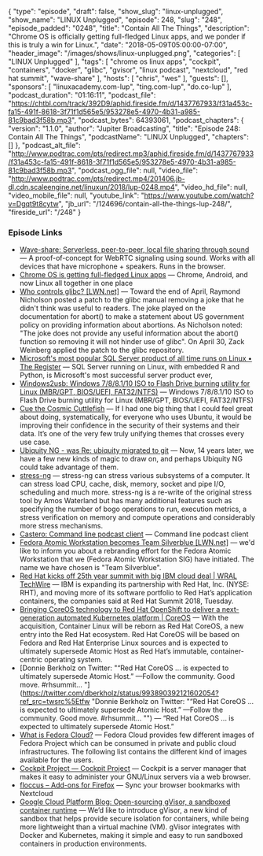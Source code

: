 {
  "type": "episode",
  "draft": false,
  "show_slug": "linux-unplugged",
  "show_name": "LINUX Unplugged",
  "episode": 248,
  "slug": "248",
  "episode_padded": "0248",
  "title": "Contain All The Things",
  "description": "Chrome OS is officially getting full-fledged Linux apps, and we ponder if this is truly a win for Linux.",
  "date": "2018-05-09T05:00:00-07:00",
  "header_image": "/images/shows/linux-unplugged.png",
  "categories": [
    "LINUX Unplugged"
  ],
  "tags": [
    "chrome os linux apps",
    "cockpit",
    "containers",
    "docker",
    "glibc",
    "gvisor",
    "linux podcast",
    "nextcloud",
    "red hat summit",
    "wave-share"
  ],
  "hosts": [
    "chris",
    "wes"
  ],
  "guests": [],
  "sponsors": [
    "linuxacademy.com-lup",
    "ting.com-lup",
    "do.co-lup"
  ],
  "podcast_duration": "01:16:11",
  "podcast_file": "https://chtbl.com/track/392D9/aphid.fireside.fm/d/1437767933/f31a453c-fa15-491f-8618-3f71f1d565e5/953278e5-4970-4b31-a985-81c9bad3f58b.mp3",
  "podcast_bytes": 64393061,
  "podcast_chapters": {
    "version": "1.1.0",
    "author": "Jupiter Broadcasting",
    "title": "Episode 248: Contain All The Things",
    "podcastName": "LINUX Unplugged",
    "chapters": []
  },
  "podcast_alt_file": "http://www.podtrac.com/pts/redirect.mp3/aphid.fireside.fm/d/1437767933/f31a453c-fa15-491f-8618-3f71f1d565e5/953278e5-4970-4b31-a985-81c9bad3f58b.mp3",
  "podcast_ogg_file": null,
  "video_file": "http://www.podtrac.com/pts/redirect.mp4/201406.jb-dl.cdn.scaleengine.net/linuxun/2018/lup-0248.mp4",
  "video_hd_file": null,
  "video_mobile_file": null,
  "youtube_link": "https://www.youtube.com/watch?v=Dgqt9t8cytw",
  "jb_url": "/124696/contain-all-the-things-lup-248/",
  "fireside_url": "/248"
}


### Episode Links

  * [Wave-share: Serverless, peer-to-peer, local file sharing through sound](https://github.com/ggerganov/wave-share#wave-share "Wave-share: Serverless, peer-to-peer, local file sharing through sound") — A proof-of-concept for WebRTC signaling using sound. Works with all devices that have microphone + speakers. Runs in the browser.
  * [Chrome OS is getting full-fledged Linux apps](https://www.theverge.com/circuitbreaker/2018/5/8/17318340/chrome-os-update-new-features-linux-apps-google-io-2018 "Chrome OS is getting full-fledged Linux apps") — Chrome, Android, and now Linux all together in one place
  * [Who controls glibc? [LWN.net]](https://lwn.net/Articles/753646/ "Who controls glibc? \[LWN.net\]") — Toward the end of April, Raymond Nicholson posted a patch to the glibc manual removing a joke that he didn't think was useful to readers. The joke played on the documentation for abort() to make a statement about US government policy on providing information about abortions. As Nicholson noted: "The joke does not provide any useful information about the abort() function so removing it will not hinder use of glibc". On April 30, Zack Weinberg applied the patch to the glibc repository.
  * [Microsoft's most popular SQL Server product of all time runs on Linux • The Register](http://www.theregister.co.uk/2018/05/08/microsoft_linux_sql_server/ "Microsoft's most popular SQL Server product of all time runs on Linux • The Register") — SQL Server running on Linux, with embedded R and Python, is Microsoft's most successful server product ever,
  * [Windows2usb: Windows 7/8/8.1/10 ISO to Flash Drive burning utility for Linux (MBR/GPT, BIOS/UEFI, FAT32/NTFS)](https://github.com/ValdikSS/windows2usb "Windows2usb: Windows 7/8/8.1/10 ISO to Flash Drive burning utility for Linux \(MBR/GPT, BIOS/UEFI, FAT32/NTFS\)") — Windows 7/8/8.1/10 ISO to Flash Drive burning utility for Linux (MBR/GPT, BIOS/UEFI, FAT32/NTFS)
  * [Cue the Cosmic Cuttlefish](http://www.markshuttleworth.com/archives/1521?anz=show "Cue the Cosmic Cuttlefish") — If I had one big thing that I could feel great about doing, systematically, for everyone who uses Ubuntu, it would be improving their confidence in the security of their systems and their data. It’s one of the very few truly unifying themes that crosses every use case.
  * [Ubiquity NG - was Re: ubiquity migrated to git](https://lists.ubuntu.com/archives/ubuntu-devel/2018-May/040301.html "Ubiquity NG - was Re: ubiquity migrated to git") — Now, 14 years later, we have a few new kinds of magic to draw on, and perhaps Ubiquity NG could take advantage of them.
  * [stress-ng](https://snapcraft.io/stress-ng "stress-ng") — stress-ng can stress various subsystems of a computer. It can stress load CPU, cache, disk, memory, socket and pipe I/O, scheduling and much more. stress-ng is a re-write of the original stress tool by Amos Waterland but has many additional features such as specifying the number of bogo operations to run, execution metrics, a stress verification on memory and compute operations and considerably more stress mechanisms.
  * [Castero: Command line podcast client](https://github.com/xgi/castero "Castero: Command line podcast client") — Command line podcast client
  * [Fedora Atomic Workstation becomes Team Silverblue [LWN.net]](https://lwn.net/Articles/753293/ "Fedora Atomic Workstation becomes Team Silverblue \[LWN.net\]") — we'd like to inform you about a rebranding effort for the Fedora Atomic Workstation that we (Fedora Atomic Workstation SIG) have initiated. The name we have chosen is "Team Silverblue".
  * [Red Hat kicks off 25th year summit with big IBM cloud deal | WRAL TechWire](https://www.wraltechwire.com/2018/05/08/red-hat-kicks-off-25th-year-summit-with-big-ibm-cloud-deal/ "Red Hat kicks off 25th year summit with big IBM cloud deal | WRAL TechWire") — IBM is expanding its partnership with Red Hat, Inc. (NYSE: RHT), and moving more of its software portfolio to Red Hat’s application containers, the companies said at Red Hat Summit 2018, Tuesday.
  * [Bringing CoreOS technology to Red Hat OpenShift to deliver a next-generation automated Kubernetes platform | CoreOS](https://coreos.com/blog/coreos-tech-to-combine-with-red-hat-openshift?utm_source=twitter&utm_medium=social&utm_campaign=organic "Bringing CoreOS technology to Red Hat OpenShift to deliver a next-generation automated Kubernetes platform | CoreOS") — With the acquisition, Container Linux will be reborn as Red Hat CoreOS, a new entry into the Red Hat ecosystem. Red Hat CoreOS will be based on Fedora and Red Hat Enterprise Linux sources and is expected to ultimately supersede Atomic Host as Red Hat’s immutable, container-centric operating system.
  * [Donnie Berkholz on Twitter: "“Red Hat CoreOS ... is expected to ultimately supersede Atomic Host.” —Follow the community. Good move. #rhsummit… "](https://twitter.com/dberkholz/status/993890392121602054?ref_src=twsrc%5Etfw "Donnie Berkholz on Twitter: "“Red Hat CoreOS ... is expected to ultimately supersede Atomic Host.” —Follow the community. Good move. #rhsummit… "") — “Red Hat CoreOS ... is expected to ultimately supersede Atomic Host.”
  * [What is Fedora Cloud?](https://fedoracloud.readthedocs.io/en/latest/whatis.html "What is Fedora Cloud?") — Fedora Cloud provides few different images of Fedora Project which can be consumed in private and public cloud infrastructures. The following list contains the different kind of images available for the users.
  * [Cockpit Project — Cockpit Project](http://cockpit-project.org/ "Cockpit Project — Cockpit Project") — Cockpit is a server manager that makes it easy to administer your GNU/Linux servers via a web browser.
  * [floccus – Add-ons for Firefox](https://addons.mozilla.org/en-US/firefox/addon/floccus/?src=search "floccus – Add-ons for Firefox") — Sync your browser bookmarks with Nextcloud 
  * [Google Cloud Platform Blog: Open-sourcing gVisor, a sandboxed container runtime](https://cloudplatform.googleblog.com/2018/05/Open-sourcing-gVisor-a-sandboxed-container-runtime.html "Google Cloud Platform Blog: Open-sourcing gVisor, a sandboxed container runtime") — We’d like to introduce gVisor, a new kind of sandbox that helps provide secure isolation for containers, while being more lightweight than a virtual machine (VM). gVisor integrates with Docker and Kubernetes, making it simple and easy to run sandboxed containers in production environments.


